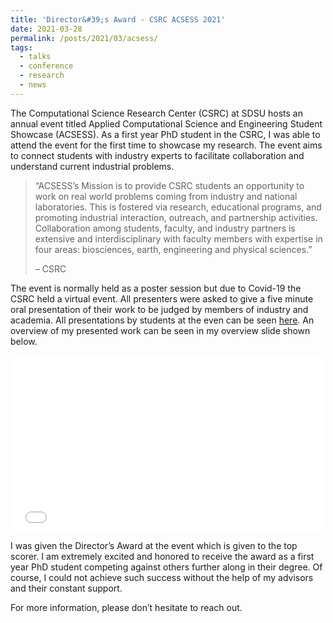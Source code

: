 ```yaml
---
title: 'Director&#39;s Award - CSRC ACSESS 2021'
date: 2021-03-28
permalink: /posts/2021/03/acsess/
tags:
  - talks
  - conference
  - research
  - news
---
```


The Computational Science Research Center (CSRC) at SDSU hosts an annual event titled Applied Computational Science and Engineering Student Showcase (ACSESS). As a first year PhD student in the CSRC, I was able to attend the event for the first time to showcase my research. The event aims to connect students with industry experts to facilitate collaboration and understand current industrial problems.

>“ACSESS’s Mission is to provide CSRC students an opportunity to work on real world problems coming from industry and national laboratories. This is fostered via research, educational programs, and promoting industrial interaction, outreach, and partnership activities. Collaboration among students, faculty, and industry partners is extensive and interdisciplinary with faculty members with expertise in four areas: biosciences, earth, engineering and physical sciences.”
>
>– CSRC

The event is normally held as a poster session but due to Covid-19 the CSRC held a virtual event. All presenters were asked to give a five minute oral presentation of their work to be judged by members of industry and academia. All presentations by students at the even can be seen [here](https://sites.google.com/sdsu.edu/acsess-2021/videos?authuser=0). An overview of my presented work can be seen in my overview slide shown below.

<embed src="/files/Blitz_ASchwartz_ACSESS_2021.pdf#toolbar=0" width="500" height="282"> 


I was given the Director’s Award at the event which is given to the top scorer. I am extremely excited and honored to receive the award as a first year PhD student competing against others further along in their degree. Of course, I could not achieve such success without the help of my advisors and their constant support.

For more information, please don’t hesitate to reach out.